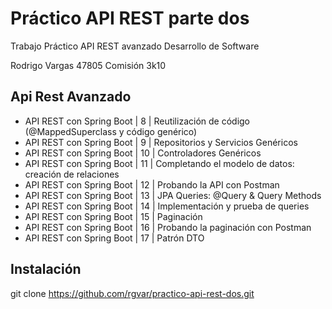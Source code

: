 # Práctico API REST parte dos

Trabajo Práctico API REST avanzado Desarrollo de Software

Rodrigo Vargas 47805 Comisión 3k10


## Api Rest Avanzado

- API REST con Spring Boot | 8 | Reutilización de código (@MappedSuperclass y código genérico)
- API REST con Spring Boot | 9 | Repositorios y Servicios Genéricos
- API REST con Spring Boot | 10 | Controladores Genéricos
- API REST con Spring Boot | 11 | Completando el modelo de datos: creación de relaciones
- API REST con Spring Boot | 12 | Probando la API con Postman
- API REST con Spring Boot | 13 | JPA Queries: @Query & Query Methods
- API REST con Spring Boot | 14 | Implementación y prueba de queries
- API REST con Spring Boot | 15 | Paginación
- API REST con Spring Boot | 16 | Probando la paginación con Postman
- API REST con Spring Boot | 17 | Patrón DTO

## Instalación

git clone https://github.com/rgvar/practico-api-rest-dos.git
